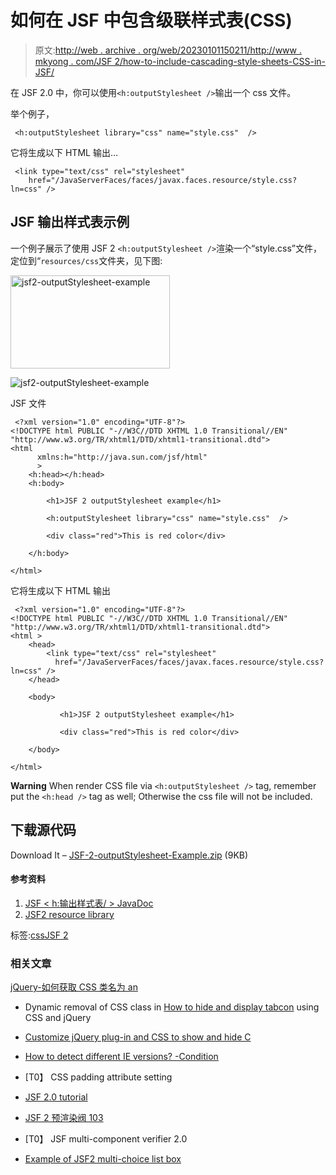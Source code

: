 # 如何在 JSF 中包含级联样式表(CSS)

> 原文:[http://web . archive . org/web/20230101150211/http://www . mkyong . com/JSF 2/how-to-include-cascading-style-sheets-CSS-in-JSF/](http://web.archive.org/web/20230101150211/http://www.mkyong.com/jsf2/how-to-include-cascading-style-sheets-css-in-jsf/)

在 JSF 2.0 中，你可以使用`<h:outputStylesheet />`输出一个 css 文件。

举个例子，

```
 <h:outputStylesheet library="css" name="style.css"  /> 
```

它将生成以下 HTML 输出…

```
 <link type="text/css" rel="stylesheet" 
	href="/JavaServerFaces/faces/javax.faces.resource/style.css?ln=css" /> 
```

## JSF 输出样式表示例

一个例子展示了使用 JSF 2 `<h:outputStylesheet />`渲染一个“style.css”文件，定位到“`resources/css`文件夹，见下图:

<noscript><img src="../Images/a22fb0ea32d6cfd40c7146802691cf3a.png" alt="jsf2-outputStylesheet-example" title="jsf2-outputStylesheet-example" width="255" height="149" data-original-src="http://web.archive.org/web/20210108083156im_/http://www.mkyong.com/wp-content/uploads/2010/10/jsf2-outputStylesheet-example.png"/></noscript>

![jsf2-outputStylesheet-example](../Images/73a032b8085a363cf9b68247cb85f2bd.png "jsf2-outputStylesheet-example")

JSF 文件

```
 <?xml version="1.0" encoding="UTF-8"?>
<!DOCTYPE html PUBLIC "-//W3C//DTD XHTML 1.0 Transitional//EN" 
"http://www.w3.org/TR/xhtml1/DTD/xhtml1-transitional.dtd">
<html    
      xmlns:h="http://java.sun.com/jsf/html"
      >
    <h:head></h:head>
    <h:body>

    	<h1>JSF 2 outputStylesheet example</h1>

    	<h:outputStylesheet library="css" name="style.css"  />

    	<div class="red">This is red color</div>

    </h:body>

</html> 
```

它将生成以下 HTML 输出

```
 <?xml version="1.0" encoding="UTF-8"?>
<!DOCTYPE html PUBLIC "-//W3C//DTD XHTML 1.0 Transitional//EN" 
"http://www.w3.org/TR/xhtml1/DTD/xhtml1-transitional.dtd">
<html >
	<head>
		<link type="text/css" rel="stylesheet" 
		  href="/JavaServerFaces/faces/javax.faces.resource/style.css?ln=css" />
	</head>

	<body>

    	   <h1>JSF 2 outputStylesheet example</h1>

    	   <div class="red">This is red color</div>

	</body>

</html> 
```

**Warning**
When render CSS file via `<h:outputStylesheet />` tag, remember put the `<h:head />` tag as well; Otherwise the css file will not be included.

## 下载源代码

Download It – [JSF-2-outputStylesheet-Example.zip](http://web.archive.org/web/20210108083156/http://www.mkyong.com/wp-content/uploads/2010/10/JSF-2-outputStylesheet-Example.zip) (9KB)

#### 参考资料

1.  [JSF < h:输出样式表/ > JavaDoc](http://web.archive.org/web/20210108083156/https://javaserverfaces.dev.java.net/nonav/docs/2.0/pdldocs/facelets/h/outputStylesheet.html)
2.  [JSF2 resource library](http://web.archive.org/web/20210108083156/http://www.mkyong.com/jsf2/resources-library-in-jsf-2-0/)

标签:[css](http://web.archive.org/web/20210108083156/https://mkyong.com/tag/css/)[JSF 2](http://web.archive.org/web/20210108083156/https://mkyong.com/tag/jsf2/)<input type="hidden" id="mkyong-current-postId" value="7209">

### 相关文章

[jQuery-如何获取 CSS 类名为 an](/web/20210108083156/https://www.mkyong.com/jquery/jquery-how-to-get-element-with-css-class-name-and-id/) 

*   Dynamic removal of CSS class in [How to hide and display tabcon](/web/20210108083156/https://www.mkyong.com/jquery/how-to-use-css-and-jquery-to-hide-and-show-tab-content/) using CSS and jQuery
*   [Customize jQuery plug-in and CSS to show and hide C](/web/20210108083156/https://www.mkyong.com/jquery/custom-jquery-plugin-and-css-to-display-and-hide-content/)
*   [How to detect different IE versions? -Condition](/web/20210108083156/https://www.mkyong.com/css/how-do-detect-different-ie-version-conditional-comments/)

*   [T0】 CSS padding attribute setting
*   [JSF 2.0 tutorial](/web/20210108083156/https://www.mkyong.com/tutorials/jsf-2-0-tutorials/)
*   [JSF 2 预渲染阀 103](/web/20210108083156/https://www.mkyong.com/jsf2/jsf-2-prerenderviewevent-example/)
*   [T0】 JSF multi-component verifier 2.0
*   [Example of JSF2 multi-choice list box](/web/20210108083156/https://www.mkyong.com/jsf2/jsf-2-multiple-select-listbox-example/)
